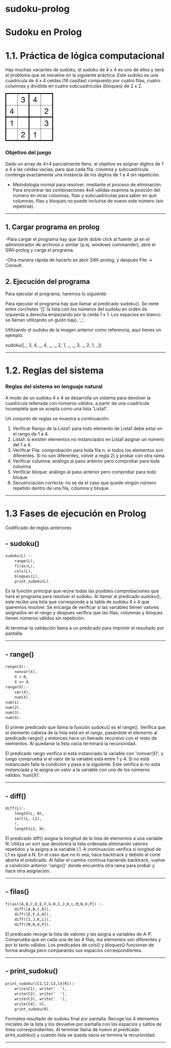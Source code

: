 # sudoku-prolog

# Sudoku en Prolog

1.1. Práctica de lógica computacional
=================
Hay muchas variantes de sudoku, el sudoku de 4 x 4 es uno de ellos y será el problema que se resuelve en la siguiente práctica.
Este sudoku es una cuadrícula de 4 x 4 celdas (16 casillas) compuesto por cuatro filas, cuatro columnas y dividida en cuatro
subcuadrículas (bloques) de 2 x 2. 


![plot](docs/imageSudoku.png)

### Objetivo del juego
Dado un array de 4×4 parcialmente lleno, el objetivo es asignar dígitos de 1 a 4 a las celdas vacías, 
para que cada fila, columna y subcuadrícula contenga exactamente una instancia de los dígitos de 1 a 4 
sin repetición. 
- Metodología normal para resolver: mediante el proceso de eliminación. Para encontrar las combinaciones 4x4 válidas examina la posición del
 número en otras columnas, filas y subcuadrículas para saber en qué columnas, filas y bloques no puede incluirse de nuevo este número (sin repetirse).
 ---

## 1.	Cargar programa en prolog
-Para cargar el programa hay que darle doble click al fuente .pl en el administrador de archivos o similar (p.ej. windows commander), abre el SWI-prolog y carga el programa. 

-Otra manera rápida de hacerlo es abrir SWI-prolog, y después File -> Consult.

## 2.	Ejecución del programa 
Para ejecutar el programa, haremos lo siguiente: 

Para ejecutar el programa hay que llamar al predicado sudoku(). Se mete entre corchetes '[]' la lista
con los números del sudoku en orden de izquierda a derecha empezando por la celda 1 x 1. Los espacios en blanco se llaman utilizando un guión bajo, '_'.

Utilizando el sudoku de la imagen anterior como referencia, aquí tienes un ejemplo:

sudoku([_, 3, 4, _,
	    4, _, _, 2,
        1, _, _, 3,
	    _, 2, 1, _]).
		
---

1.2. Reglas del sistema
==========

### Reglas del sistema en lenguaje natural

A modo de un sudoku 4 x 4 se desarrolla un sistema para devolver la cuadrícula rellenada con números válidos, a partir 
de una cuadrícula incompleta que se acepta como una lista 'Lista1'. 

Un conjunto de reglas se muestra a continuación:

1. Verificar Rango de la Lista1: para todo elemento de Lista1 debe estar en el rango de 1 a 4. 
2. Lista1: si existen elementos no instanciados en Lista1 asignar un número del 1 a 4. 
3. Verificar Fila: comprobación para toda fila n, si todos los elementos son diferentes. Si no son diferentes, volver a regla 2) y probar con otra rama.  
4. Verificar columna: análogo al paso anterior pero comprobar para toda columna
5. Verificar bloque: análogo al paso anterior pero comprobar para todo bloque
6. Secuenciación correcta: no se da el caso que quede ningún número repetido dentro de una fila, columna y bloque. 

---

1.3 Fases de ejecución en Prolog
==========
Codificado de reglas anteriores

## - sudoku()

~~~
sudoku(L) :-
	range(L), 
	filas(L), 
	cols(L), 
	bloques(L),
	print_sudoku(L).
~~~

Es la función principal que reúne todas las posibles comprobaciones que hará el programa para resolver el sudoku. 
Al llamar al predicado sudoku(), este recibe una lista que corresponde a la tabla de sudoku 4 x 4 que queremos resolver. Se encarga de verificar si las variables
tienen valores asignados en el rango y despues verifica que las filas, columnas y bloques tienen números válidos sin repetición.  

Al terminar la validación llama a un predicado para imprimir el resultado por pantalla. 

---
## - range()
~~~
rango(X):-
	nonvar(X), 
	X > 0,	
	X =< 4.
rango(X):- 
	var(X),	
	num(X). 	
num(1).
num(2).
num(3).
num(4).
~~~
	
El primer predicado que llama la función sudoku() es el range(). Verifica que el elemento cabeza de la lista está en el rango, pasándole el elemento
al predicado rango() y entonces hace un llamado recursivo con el resto de elementos. Al quedarse la lista vacia terminará la recursividad.

El predicado rango verifica si está instanciado la variable con 'nonvar(X)', y luego comprueba si el valor de la variable está entre 1 y 4.
Si no está instanciado falla la condición y pasa a la siguiente. Este verifica si no está instanciada y le asigna un valor a la variable con uno de los números válidos 'num(X)'. 
 
--- 
## - diff() 

~~~
diff(L):-
	length(L, N), 
	sort(L, L1), 
	!, 
	length(L1, N). 
~~~ 

El predicado diff() asigna la longitud de la lista de elementos a una variable N. Utiliza un sort que devolverá la lista ordenada eliminando valores repetidos y la asigna a la variable L1.
A continuación verifica si longitud de L1 es igual a N. En el caso que no lo sea, hace backtrack y debido al corte aborta el predicado. Al fallar el camino continua haciendo backtrack,
vuelve a condición anterior 'rango()' donde encuentra otra rama para probar y hace otra asignación.  

---

## - filas()

~~~
filas([A,B,C,D,E,F,G,H,I,J,K,L,M,N,O,P]) :- 
	diff([A,B,C,D]),
	diff([E,F,G,H]),
	diff([I,J,K,L]),
	diff([M,N,O,P]).
~~~
 
El predicado recoge la lista de valores y las asigna a variables de A-P. Comprueba que en cada una de las 4 filas, los elementos son diferentes y por lo tanto válidos. 
Los predicados de cols() y bloques() funcionan de forma análoga pero comparando sus espacios correspondientes. 

---

## - print_sudoku()

~~~
print_sudoku([C1,C2,C3,C4|R]):- 
	write(C1), write('  '),
	write(C2), write('  '),
	write(C3), write('  '),
	write(C4), nl,
	print_sudoku(R).
~~~

Formatea resultado de sudoku final por pantalla. Recoge los 4 elementos iniciales de la lista y los devuelve por pantalla con los espacios y saltos de línea correspondientes. 
Al terminar llama de nuevo al predicado print_sudoku() y cuando lista se queda vacía se termina la recursividad. 

---
 
